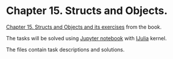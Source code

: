 # Chapter 15. Structs and Objects.

[Chapter 15. Structs and Objects and its exercises](https://benlauwens.github.io/ThinkJulia.jl/latest/book.html#_exercises_17) from the book.

The tasks will be solved using [Jupyter notebook](https://jupyter.org/) with [IJulia](https://github.com/JuliaLang/IJulia.jl) kernel.

The files contain task descriptions and solutions.
